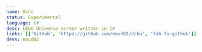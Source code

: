 ```yaml
---
name: Uchū
status: Experimental
language: C#
desc: LEGO Universe server written in C#
links: [['GitHub', 'https://github.com/noud02/Uchu', 'fab fa-github']]
devs: noud02
---
```

